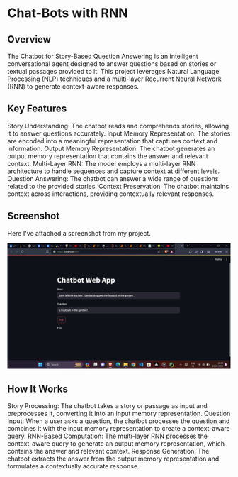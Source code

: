 # Chat-Bots with RNN

## Overview
The Chatbot for Story-Based Question Answering is an intelligent conversational agent designed to answer questions based on stories or textual passages provided to it. This project leverages Natural Language Processing (NLP) techniques and a multi-layer Recurrent Neural Network (RNN) to generate context-aware responses.

## Key Features
Story Understanding: The chatbot reads and comprehends stories, allowing it to answer questions accurately.
Input Memory Representation: The stories are encoded into a meaningful representation that captures context and information.
Output Memory Representation: The chatbot generates an output memory representation that contains the answer and relevant context.
Multi-Layer RNN: The model employs a multi-layer RNN architecture to handle sequences and capture context at different levels.
Question Answering: The chatbot can answer a wide range of questions related to the provided stories.
Context Preservation: The chatbot maintains context across interactions, providing contextually relevant responses.

## Screenshot
Here I've attached a screenshot from my project.
<div align='center'>
    <img src='Screenshot (356).png'>
</div> 

## How It Works
Story Processing: The chatbot takes a story or passage as input and preprocesses it, converting it into an input memory representation.
Question Input: When a user asks a question, the chatbot processes the question and combines it with the input memory representation to create a context-aware query.
RNN-Based Computation: The multi-layer RNN processes the context-aware query to generate an output memory representation, which contains the answer and relevant context.
Response Generation: The chatbot extracts the answer from the output memory representation and formulates a contextually accurate response.
